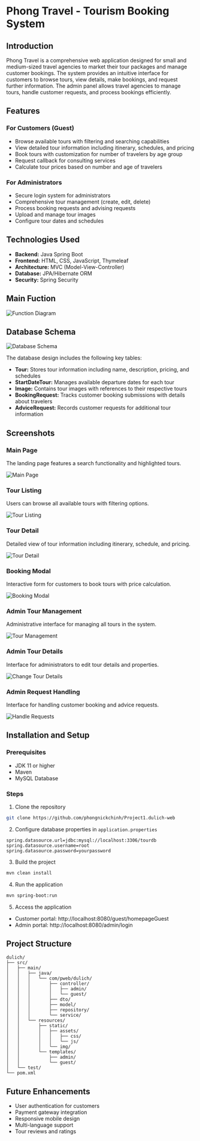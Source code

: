 # Phong Travel - Tourism Booking System

## Introduction
Phong Travel is a comprehensive web application designed for small and medium-sized travel agencies to market their tour packages and manage customer bookings. The system provides an intuitive interface for customers to browse tours, view details, make bookings, and request further information. The admin panel allows travel agencies to manage tours, handle customer requests, and process bookings efficiently.

## Features

### For Customers (Guest)
- Browse available tours with filtering and searching capabilities
- View detailed tour information including itinerary, schedules, and pricing
- Book tours with customization for number of travelers by age group
- Request callback for consulting services
- Calculate tour prices based on number and age of travelers

### For Administrators
- Secure login system for administrators
- Comprehensive tour management (create, edit, delete)
- Process booking requests and advising requests
- Upload and manage tour images
- Configure tour dates and schedules

## Technologies Used
- **Backend:** Java Spring Boot
- **Frontend:** HTML, CSS, JavaScript, Thymeleaf
- **Architecture:** MVC (Model-View-Controller)
- **Database:** JPA/Hibernate ORM
- **Security:** Spring Security

## Main Fuction
![Function Diagram](docs/images/function-diagram.png)

## Database Schema

![Database Schema](docs/images/database.png)

The database design includes the following key tables:
- **Tour:** Stores tour information including name, description, pricing, and schedules
- **StartDateTour:** Manages available departure dates for each tour
- **Image:** Contains tour images with references to their respective tours
- **BookingRequest:** Tracks customer booking submissions with details about travelers
- **AdviceRequest:** Records customer requests for additional tour information

## Screenshots

### Main Page
The landing page features a search functionality and highlighted tours.

![Main Page](docs/images/main-page.png)

### Tour Listing
Users can browse all available tours with filtering options.

![Tour Listing](docs/images/list-tour.png)

### Tour Detail
Detailed view of tour information including itinerary, schedule, and pricing.

![Tour Detail](docs/images/tour-detail.png)

### Booking Modal
Interactive form for customers to book tours with price calculation.

![Booking Modal](docs/images/booking-popup.png)

### Admin Tour Management
Administrative interface for managing all tours in the system.

![Tour Management](docs/images/manage_tour.png)

### Admin Tour Details
Interface for administrators to edit tour details and properties.

![Change Tour Details](docs/images/change_detail.png)

### Admin Request Handling
Interface for handling customer booking and advice requests.

![Handle Requests](docs/images/handle_request.png)

## Installation and Setup

### Prerequisites
- JDK 11 or higher
- Maven
- MySQL Database

### Steps
1. Clone the repository
```bash
git clone https://github.com/phongnickchinh/Project1.dulich-web
```

2. Configure database properties in `application.properties`
```properties
spring.datasource.url=jdbc:mysql://localhost:3306/tourdb
spring.datasource.username=root
spring.datasource.password=yourpassword
```

3. Build the project
```bash
mvn clean install
```

4. Run the application
```bash
mvn spring-boot:run
```

5. Access the application
- Customer portal: http://localhost:8080/guest/homepageGuest
- Admin portal: http://localhost:8080/admin/login

## Project Structure
```
dulich/
├── src/
│   ├── main/
│   │   ├── java/
│   │   │   └── com/pweb/dulich/
│   │   │       ├── controller/
│   │   │       │   ├── admin/
│   │   │       │   └── guest/
│   │   │       ├── dto/
│   │   │       ├── model/
│   │   │       ├── repository/
│   │   │       └── service/
│   │   └── resources/
│   │       ├── static/
│   │       │   ├── assets/
│   │       │   │   ├── css/
│   │       │   │   └── js/
│   │       │   └── img/
│   │       └── templates/
│   │           ├── admin/
│   │           └── guest/
│   └── test/
└── pom.xml
```

## Future Enhancements
- User authentication for customers
- Payment gateway integration
- Responsive mobile design
- Multi-language support
- Tour reviews and ratings